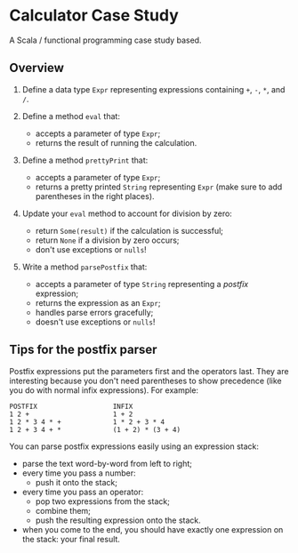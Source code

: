 # Calculator Case Study

A Scala / functional programming case study based.

## Overview

1. Define a data type `Expr` representing
   expressions containing `+`, `-`, `*`, and `/`.

2. Define a method `eval` that:
    - accepts a parameter of type `Expr`;
    - returns the result of running the calculation.

3. Define a method `prettyPrint` that:
    - accepts a parameter of type `Expr`;
    - returns a pretty printed `String` representing `Expr`
      (make sure to add parentheses in the right places).

4. Update your `eval` method to account for division by zero:
    - return `Some(result)` if the calculation is successful;
    - return `None` if a division by zero occurs;
    - don't use exceptions or `nulls`!

5. Write a method `parsePostfix` that:
    - accepts a parameter of type `String` representing a *postfix* expression;
    - returns the expression as an `Expr`;
    - handles parse errors gracefully;
    - doesn't use exceptions or `nulls`!

## Tips for the postfix parser

Postfix expressions put the parameters first and the operators last.
They are interesting because you don't need parentheses to show precedence
(like you do with normal infix expressions). For example:

~~~
POSTFIX                   INFIX
1 2 +                     1 + 2
1 2 * 3 4 * +             1 * 2 + 3 * 4
1 2 + 3 4 + *             (1 + 2) * (3 + 4)
~~~

You can parse postfix expressions easily using an expression stack:

 - parse the text word-by-word from left to right;
 - every time you pass a number:
    - push it onto the stack;
 - every time you pass an operator:
    - pop two expressions from the stack;
    - combine them;
    - push the resulting expression onto the stack.
 - when you come to the end, you should have
   exactly one expression on the stack: your final result.
